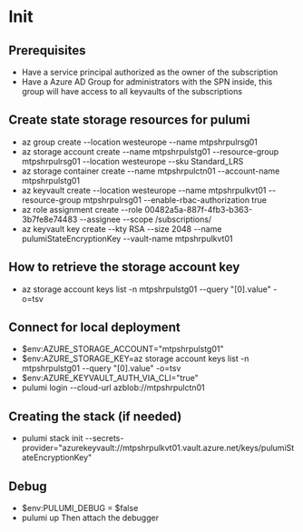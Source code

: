 # Init

## Prerequisites
- Have a service principal authorized as the owner of the subscription
- Have a Azure AD Group for administrators with the SPN inside, this group will have access to all keyvaults of the subscriptions

## Create state storage resources for pulumi
- az group create --location westeurope --name mtpshrpulrsg01
- az storage account create --name mtpshrpulstg01 --resource-group mtpshrpulrsg01 --location westeurope --sku Standard_LRS
- az storage container create --name mtpshrpulctn01 --account-name mtpshrpulstg01
- az keyvault create --location westeurope --name mtpshrpulkvt01 --resource-group mtpshrpulrsg01 --enable-rbac-authorization true
- az role assignment create --role 00482a5a-887f-4fb3-b363-3b7fe8e74483 --assignee <service principal> --scope /subscriptions/<subscription id>
- az keyvault key create --kty RSA --size 2048 --name pulumiStateEncryptionKey --vault-name mtpshrpulkvt01

## How to retrieve the storage account key
- az storage account keys list -n mtpshrpulstg01 --query "[0].value" -o=tsv

## Connect for local deployment
- $env:AZURE_STORAGE_ACCOUNT="mtpshrpulstg01"
- $env:AZURE_STORAGE_KEY=az storage account keys list -n mtpshrpulstg01 --query "[0].value" -o=tsv
- $env:AZURE_KEYVAULT_AUTH_VIA_CLI="true"
- pulumi login --cloud-url azblob://mtpshrpulctn01 

## Creating the stack (if needed)
- pulumi stack init --secrets-provider="azurekeyvault://mtpshrpulkvt01.vault.azure.net/keys/pulumiStateEncryptionKey" 

## Debug
- $env:PULUMI_DEBUG = $false
- pulumi up
Then attach the debugger